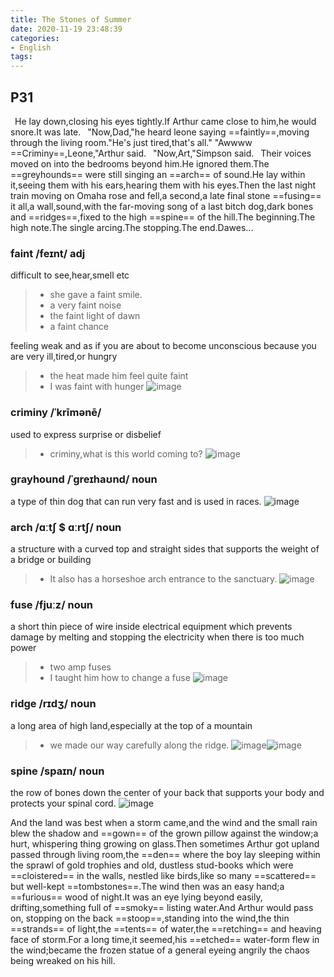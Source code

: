 ```yaml
---
title: The Stones of Summer
date: 2020-11-19 23:48:39
categories: 
- English
tags:
---
```

P31
---
&ensp;He lay down,closing his eyes tightly.If Arthur came close to him,he would snore.It was late.
&ensp;"Now,Dad,"he heard leone saying ==faintly==,moving through the living room."He's just tired,that's all."
"Awwww ==Criminy==,Leone,"Arthur said.
&ensp;"Now,Art,"Simpson said.
&ensp;Their voices moved on into the bedrooms beyond him.He ignored them.The ==greyhounds== were still singing an ==arch== of sound.He lay within it,seeing them with his ears,hearing them with his eyes.Then the last night train moving on Omaha rose and fell,a second,a late final stone ==fusing== it all,a wall,sound,with the far-moving song of a last bitch dog,dark bones and ==ridges==,fixed to the high ==spine== of the hill.The beginning.The high note.The single arcing.The stopping.The end.Dawes...


### faint /feɪnt/  adj
 difficult to see,hear,smell etc
> - she gave a faint smile.
> - a very faint noise
> - the faint light of dawn
> - a faint chance

 feeling weak and as if you are about to become unconscious because you are very ill,tired,or hungry
> - the heat made him feel quite faint
> - I was faint with hunger
![image](https://tse3-mm.cn.bing.net/th/id/OIP.w16yPUbZmByFJQ4R3WRAsgHaEK?pid=Api&rs=1)

### criminy /ˈkrīmənē/ 
used to express surprise or disbelief
> - criminy,what is this world coming to?
![image](https://tse4-mm.cn.bing.net/th/id/OIP.pcXYlv20PK3Wo6W1b9cLnwHaHa?pid=Api&rs=1)

### grayhound /ˈɡreɪhaʊnd/ noun
a type of thin dog that can run very fast and is used in races.
![image](https://img.dog-learn.com/dog-breeds/greyhound/greyhound-sz3.jpg)

### arch /ɑːtʃ $ ɑːrtʃ/  noun
a structure with a curved top and straight sides that supports the weight of a bridge or building
> - It also has a horseshoe arch entrance to the sanctuary.
![image](https://tse4-mm.cn.bing.net/th/id/OIP.7h06h7u9pao1-7BA-eGuNAHaEK?pid=Api&rs=1)

### fuse  /fjuːz/ noun
a short thin piece of wire inside electrical equipment which prevents damage by melting and stopping the electricity when there is too much power
> - two amp fuses
> - I taught him how to change a fuse
![image](https://tse2-mm.cn.bing.net/th/id/OIP.4jj9dBRA9btMFUEVmJLAkwHaEb?pid=Api&rs=1)

### ridge /rɪdʒ/ noun
a long area of high land,especially at the top of a mountain
> - we made our way carefully along the ridge.
![image](https://tse1-mm.cn.bing.net/th/id/OIP.zoHN8KuTo9snemQbOrKW3AHaEA?pid=Api&rs=1)![image](https://tse1-mm.cn.bing.net/th/id/OIP.PRA0vmAmwY0j7zkpzc7nWgHaFS?pid=Api&rs=1)

### spine /spaɪn/ noun
the row of bones down the center of your back that supports your body and protects your spinal cord.
![image](https://tse4-mm.cn.bing.net/th/id/OIP.eVObcV6TOnB6jYMpIXJN9gHaIO?pid=Api&rs=1)



And the land was best when a storm came,and the wind and the small rain blew the shadow and ==gown== of the grown pillow against the window;a hurt, whispering  thing growing on glass.Then sometimes Arthur got upland passed through living room,the ==den== where the boy lay sleeping within the sprawl of gold trophies and old, dustless stud-books which were  ==cloistered== in the walls, nestled like birds,like so many ==scattered== but well-kept ==tombstones==.The wind then was an easy hand;a ==furious== wood of night.It was an eye lying beyond easily, drifting,something full of ==smoky== listing water.And Arthur would pass on, stopping on the back ==stoop==,standing into the wind,the thin ==strands== of light,the ==tents== of water,the ==retching== and heaving face of storm.For a long time,it seemed,his ==etched== water-form flew in the wind;became the frozen statue of a general eyeing angrily the chaos being wreaked on his hill.